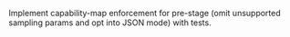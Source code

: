 Implement capability-map enforcement for pre-stage (omit unsupported sampling params and opt into JSON mode) with tests.